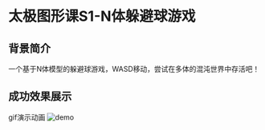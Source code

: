 # 太极图形课S1-N体躲避球游戏

## 背景简介
一个基于N体模型的躲避球游戏，WASD移动，尝试在多体的混沌世界中存活吧！

## 成功效果展示
gif演示动画
![demo](./data/demo.gif)


